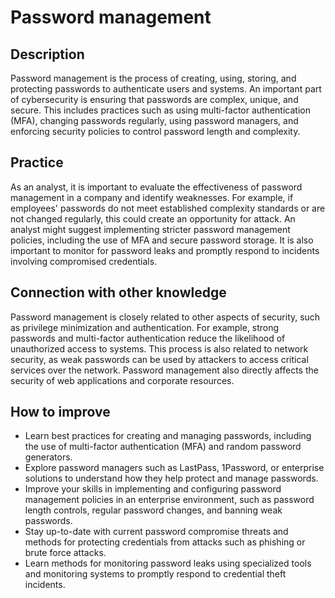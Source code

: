 # Password management

## Description
Password management is the process of creating, using, storing, and protecting passwords to authenticate users and systems. An important part of cybersecurity is ensuring that passwords are complex, unique, and secure. This includes practices such as using multi-factor authentication (MFA), changing passwords regularly, using password managers, and enforcing security policies to control password length and complexity.

## Practice
As an analyst, it is important to evaluate the effectiveness of password management in a company and identify weaknesses. For example, if employees' passwords do not meet established complexity standards or are not changed regularly, this could create an opportunity for attack. An analyst might suggest implementing stricter password management policies, including the use of MFA and secure password storage. It is also important to monitor for password leaks and promptly respond to incidents involving compromised credentials.

## Connection with other knowledge
Password management is closely related to other aspects of security, such as privilege minimization and authentication. For example, strong passwords and multi-factor authentication reduce the likelihood of unauthorized access to systems. This process is also related to network security, as weak passwords can be used by attackers to access critical services over the network. Password management also directly affects the security of web applications and corporate resources.

## How to improve
- Learn best practices for creating and managing passwords, including the use of multi-factor authentication (MFA) and random password generators.
- Explore password managers such as LastPass, 1Password, or enterprise solutions to understand how they help protect and manage passwords.
- Improve your skills in implementing and configuring password management policies in an enterprise environment, such as password length controls, regular password changes, and banning weak passwords.
- Stay up-to-date with current password compromise threats and methods for protecting credentials from attacks such as phishing or brute force attacks.
- Learn methods for monitoring password leaks using specialized tools and monitoring systems to promptly respond to credential theft incidents.
